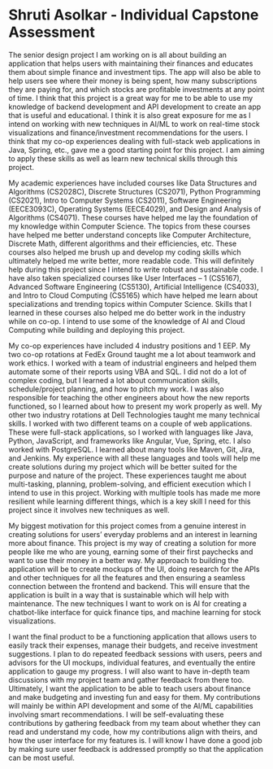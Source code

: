 # Shruti Asolkar - Individual Capstone Assessment

The senior design project I am working on is all about building an application that helps users with maintaining their finances and educates them about simple finance and investment tips. The app will also be able to help users see where their money is being spent, how many subscriptions they are paying for, and which stocks are profitable investments at any point of time. I think that this project is a great way for me to be able to use my knowledge of backend development and API development to create an app that is useful and educational. I think it is also great exposure for me as I intend on working with new techniques in AI/ML to work on real-time stock visualizations and finance/investment recommendations for the users. I think that my co-op experiences dealing with full-stack web applications in Java, Spring, etc., gave me a good starting point for this project. I am aiming to apply these skills as well as learn new technical skills through this project.

My academic experiences have included courses like Data Structures and Algorithms (CS2028C), Discrete Structures (CS2071), Python Programming (CS2021), Intro to Computer Systems (CS2011), Software Engineering (EECE3093C), Operating Systems (EECE4029), and Design and Analysis of Algorithms (CS4071). These courses have helped me lay the foundation of my knowledge within Computer Science. The topics from these courses have helped me better understand concepts like Computer Architecture, Discrete Math, different algorithms and their efficiencies, etc. These courses also helped me brush up and develop my coding skills which ultimately helped me write better, more readable code. This will definitely help during this project since I intend to write robust and sustainable code. I have also taken specialized courses like User Interfaces – 1 (CS5167), Advanced Software Engineering (CS5130), Artificial Intelligence (CS4033), and Intro to Cloud Computing (CS5165) which have helped me learn about specializations and trending topics within Computer Science. Skills that I learned in these courses also helped me do better work in the industry while on co-op. I intend to use some of the knowledge of AI and Cloud Computing while building and deploying this project.

My co-op experiences have included 4 industry positions and 1 EEP. My two co-op rotations at FedEx Ground taught me a lot about teamwork and work ethics. I worked with a team of industrial engineers and helped them automate some of their reports using VBA and SQL. I did not do a lot of complex coding, but I learned a lot about communication skills, schedule/project planning, and how to pitch my work. I was also responsible for teaching the other engineers about how the new reports functioned, so I learned about how to present my work properly as well. My other two industry rotations at Dell Technologies taught me many technical skills. I worked with two different teams on a couple of web applications. These were full-stack applications, so I worked with languages like Java, Python, JavaScript, and frameworks like Angular, Vue, Spring, etc. I also worked with PostgreSQL. I learned about many tools like Maven, Git, Jira, and Jenkins. My experience with all these languages and tools will help me create solutions during my project which will be better suited for the purpose and nature of the project. These experiences taught me about multi-tasking, planning, problem-solving, and efficient execution which I intend to use in this project. Working with multiple tools has made me more resilient while learning different things, which is a key skill I need for this project since it involves new techniques as well.

My biggest motivation for this project comes from a genuine interest in creating solutions for users’ everyday problems and an interest in learning more about finance. This project is my way of creating a solution for more people like me who are young, earning some of their first paychecks and want to use their money in a better way. My approach to building the application will be to create mockups of the UI, doing research for the APIs and other techniques for all the features and then ensuring a seamless connection between the frontend and backend. This will ensure that the application is built in a way that is sustainable which will help with maintenance. The new techniques I want to work on is AI for creating a chatbot-like interface for quick finance tips, and machine learning for stock visualizations.

I want the final product to be a functioning application that allows users to easily track their expenses, manage their budgets, and receive investment suggestions. I plan to do repeated feedback sessions with users, peers and advisors for the UI mockups, individual features, and eventually the entire application to gauge my progress. I will also want to have in-depth team discussions with my project team and gather feedback from there too. Ultimately, I want the application to be able to teach users about finance and make budgeting and investing fun and easy for them. My contributions will mainly be within API development and some of the AI/ML capabilities involving smart recommendations. I will be self-evaluating these contributions by gathering feedback from my team about whether they can read and understand my code, how my contributions align with theirs, and how the user interface for my features is. I will know I have done a good job by making sure user feedback is addressed promptly so that the application can be most useful.
